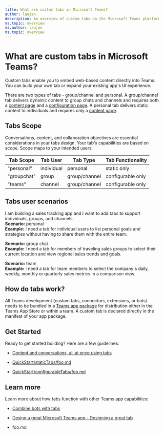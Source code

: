 ```yaml
---
title: What are custom tabs in Microsoft Teams?
author: laujan
description: An overview of custom tabs on the Microsoft Teams platform
ms.topic: overview
ms.author: laujan
ms.topic: overview
---
```

# What are custom tabs in Microsoft Teams?

Custom tabs enable you to embed web-based content directly into Teams. You can build your own tab or expand your existing app's UI experience.

There are two types of tabs - group/channel and personal. A group/channel tab delivers dynamic content to group chats and channels and requires both a [content page](https://docs.microsoft.com/microsoftteams/platform/concepts/tabs/tabs-content) and a [configuration page](https://docs.microsoft.com/microsoftteams/platform/concepts/tabs/tabs-configuration). A personal tab delivers static content to individuals and requires only a [content page](https://docs.microsoft.com/microsoftteams/platform/concepts/tabs/tabs-content).

## Tabs Scope

Conversations, content, and collaboration objectives are essential considerations in your tabs design. Your tab's capabilities are based on scope. Scope maps to your intended users:

|Tab Scope|Tab User|Tab Type| Tab Functionality |
| --- | ---| --- | --- |
|"personal"|individual|personal|static only|
|"groupchat"|group| group/channel|configurable only|
|"teams"|channel| group/channel|configurable only|

## Tabs user scenarios

I am building a sales tracking app and I want to add tabs to support individuals, groups, and channels. \
**Scenario:** personal \
**Example:** I need a tab for individual users to list personal goals and strategies without having to share them with the entire team.

**Scenario:** group chat \
**Example:** I need a tab for members of traveling sales groups to select their current location and view regional sales trends and goals.

**Scenario:** team \
**Example:** I need a tab for team members to select the company's daily, weekly, monthly or quarterly sales metrics in a comparison view.

## How do tabs work?

All Teams development (custom tabs, connectors, extensions, or bots) needs to be bundled in a [Teams app package](https://docs.microsoft.com/microsoftteams/platform/concepts/apps/apps-package)  for distribution either in the Teams App Store or within a team. A custom tab is declared directly in the manifest of your app package.

## Get Started

Ready to get started building? Here are a few guidelines:

- [Content and conversations, all at once using tabs](https://docs.microsoft.com/microsoftteams/platform/resources/design/framework/tabs)

- [QuickStart/staticTabs/foo.md](https://quickstart/statictabs)
- [QuickStart/configurableTabs/foo.md](https://quickstart/configurabletabs)


## Learn more

Learn more about how tabs function with other Teams app capabilities:

- [Combine bots with tabs](https://docs.microsoft.com/microsoftteams/platform/concepts/bots/bots-with-tabs)

- [Design a great Microsoft Teams app - Designing a great tab](https://docs.microsoft.com/en-us/microsoftteams/platform/get-started/design#designing-a-great-tab)

- foo.md